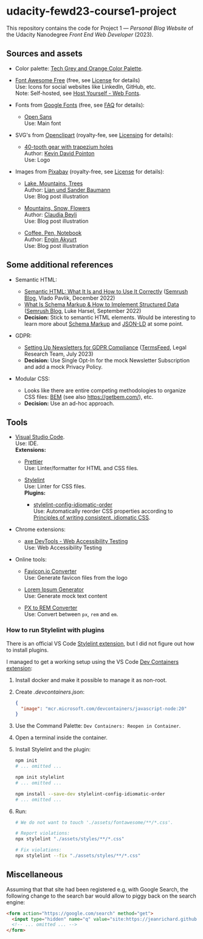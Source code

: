 # udacity-fewd23-course1-project

This repository contains the code for Project 1 — _Personal Blog Website_ of the Udacity Nanodegree _Front End Web Developer_ (2023).

## Sources and assets

- Color palette: [Tech Grey and Orange Color Palette](https://www.color-hex.com/color-palette/1010810).

- [Font Awesome Free](https://fontawesome.com/) (free, see [License](https://github.com/FortAwesome/Font-Awesome/blob/6.x/LICENSE.txt) for details)  
  Use: Icons for social websites like LinkedIn, GitHub, etc.  
  Note: Self-hosted, see [Host Yourself - Web Fonts](https://fontawesome.com/docs/web/setup/host-yourself/webfonts).

- Fonts from [Google Fonts](https://fonts.google.com/) (free, see [FAQ](https://developers.google.com/fonts/faq) for details):

  - [Open Sans](https://fonts.google.com/specimen/Open+Sans)  
    Use: Main font

- SVG's from [Openclipart](https://openclipart.org/) (royalty-fee, see [Licensing](https://openclipart.org/share) for details):

  - [40-tooth gear with trapezium holes](https://publicdomainvectors.org/en/free-clipart/Fourthy-tooth-cogwheel/47016.html)  
    Author: [Kevin David Pointon](https://openclipart.org/artist/Firkin)  
    Use: Logo

- Images from [Pixabay](https://pixabay.com/) (royalty-free, see [License](https://pixabay.com/service/terms/) for details):

  - [Lake, Mountains, Trees](https://pixabay.com/photos/lake-mountains-trees-alps-alpine-5933622/)  
    Author: <a href="https://pixabay.com/users/nature_brothers-19732775/?utm_source=link-attribution&utm_medium=referral&utm_campaign=image&utm_content=5933622">Lian und Sander Baumann</a>  
    Use: Blog post illustration

  - [Mountains, Snow, Flowers](https://pixabay.com/photos/mountains-snow-flowers-valley-1516733/)  
    Author: <a href="https://pixabay.com/users/narya-194384/?utm_source=link-attribution&utm_medium=referral&utm_campaign=image&utm_content=1516733">Claudia Beyli</a>  
    Use: Blog post illustration

  - [Coffee, Pen, Notebook](https://pixabay.com/photos/coffee-pen-notebook-open-notebook-2306471/)  
    Author: <a href="https://pixabay.com/users/engin_akyurt-3656355/?utm_source=link-attribution&utm_medium=referral&utm_campaign=image&utm_content=2306471">Engin Akyurt</a>  
    Use: Blog post illustration

## Some additional references

- Semantic HTML:

  - [Semantic HTML: What It Is and How to Use It Correctly](https://www.semrush.com/blog/semantic-html5-guide/) ([Semrush Blog](https://www.semrush.com/blog/), Vlado Pavlik, December 2022)
  - [What Is Schema Markup & How to Implement Structured Data](https://www.semrush.com/blog/what-is-schema-beginner-s-guide-to-structured-data/) ([Semrush Blog](https://www.semrush.com/blog/), Luke Harsel, September 2022)
  - **Decision:** Stick to semantic HTML elements. Would be interesting to learn more about [Schema Markup](https://schema.org/docs/schemas.html) and [JSON-LD](https://json-ld.org/) at some point.

- GDPR:

  - [Setting Up Newsletters for GDPR Compliance](https://www.termsfeed.com/blog/gdpr-email-newsletters/) ([TermsFeed](https://www.termsfeed.com/), Legal Research Team, July 2023)
  - **Decision:** Use Single Opt-In for the mock Newsletter Subscription and add a mock Privacy Policy.

- Modular CSS:

  - Looks like there are entire competing methodologies to organize CSS files: [BEM](https://en.bem.info/) (see also https://getbem.com/), etc.
  - **Decision:** Use an ad-hoc approach.

## Tools

- [Visual Studio Code](https://code.visualstudio.com/).  
  Use: IDE.  
  **Extensions:**

  - [Prettier](https://marketplace.visualstudio.com/items?itemName=esbenp.prettier-vscode)  
    Use: Linter/formatter for HTML and CSS files.

  - [Stylelint](https://marketplace.visualstudio.com/items?itemName=stylelint.vscode-stylelint)  
    Use: Linter for CSS files.  
    **Plugins:**

    - [stylelint-config-idiomatic-order ](https://github.com/ream88/stylelint-config-idiomatic-order)  
      Use: Automatically reorder CSS properties according to [Principles of writing consistent, idiomatic CSS](https://github.com/necolas/idiomatic-css#declaration-order).

- Chrome extensions:

  - [axe DevTools - Web Accessibility Testing](https://chrome.google.com/webstore/detail/axe-devtools-web-accessib/lhdoppojpmngadmnindnejefpokejbdd)  
    Use: Web Accessibility Testing

- Online tools:

  - [Favicon.io Converter](https://favicon.io/favicon-converter/)  
    Use: Generate favicon files from the logo

  - [Lorem Ipsum Generator](https://www.lipsum.com/feed/html)  
    Use: Generate mock text content

  - [PX to REM Converter](https://codebeautify.org/px-to-rem-converter)  
    Use: Convert between `px`, `rem` and `em`.

### How to run Stylelint with plugins

There is an official VS Code [Stylelint extension](https://marketplace.visualstudio.com/items?itemName=stylelint.vscode-stylelint), but I did not figure out how to install plugins.

I managed to get a working setup using the VS Code [Dev Containers extension](https://marketplace.visualstudio.com/items?itemName=ms-vscode-remote.remote-containers):

1. Install docker and make it possible to manage it as non-root.
2. Create _.devcontainers.json_:
   ```json
   {
     "image": "mcr.microsoft.com/devcontainers/javascript-node:20"
   }
   ```
3. Use the Command Palette: `Dev Containers: Reopen in Container`.
4. Open a terminal inside the container.
5. Install Stylelint and the plugin:

   ```bash
   npm init
   # ... omitted ...

   npm init stylelint
   # ... omitted ...

   npm install --save-dev stylelint-config-idiomatic-order
   # ... omitted ...
   ```

6. Run:

   ```bash
   # We do not want to touch './assets/fontawesome/**/*.css'.

   # Report violations:
   npx stylelint "./assets/styles/**/*.css"

   # Fix violations:
   npx stylelint --fix "./assets/styles/**/*.css"
   ```

## Miscellaneous

Assuming that that site had been registered e.g, with Google Search, the following change to the search bar would allow to piggy back on the search engine:

```html
<form action="https://google.com/search" method="get">
  <input type="hidden" name="q" value="site:https://jeanrichard.github.io/" />
  <!-- ... omitted ... -->
</form>
```
